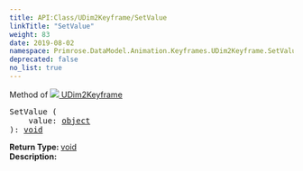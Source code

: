 ```yaml
---
title: API:Class/UDim2Keyframe/SetValue
linkTitle: "SetValue"
weight: 83
date: 2019-08-02
namespace: Primrose.DataModel.Animation.Keyframes.UDim2Keyframe.SetValue
deprecated: false
no_list: true
---
```

Method of <a href="/docs/api-reference/Class/UDim2Keyframe"><img src="/icons/silk/film.png"/>&nbsp;UDim2Keyframe</a>
<pre class="method-declaration">
SetValue (
    value: <a class="type" href="/docs/api-reference/System/object">object</a>
): <a class="type" href="/docs/api-reference/System/void">void</a></pre>
<b>Return Type: </b>
<a class="type" href="/docs/api-reference/System/void">void</a>
<br/>
<b>Description: </b>